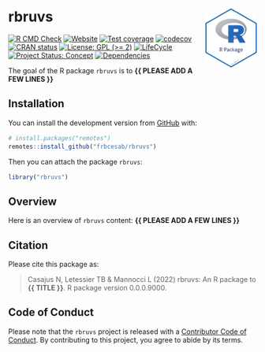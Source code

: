 
<!-- README.md is generated from README.Rmd. Please edit that file -->

# rbruvs <img src="man/figures/package-sticker.png" align="right" style="float:right; height:120px;"/>

<!-- badges: start -->

[![R CMD
Check](https://github.com/frbcesab/rbruvs/actions/workflows/R-CMD-check.yaml/badge.svg)](https://github.com/frbcesab/rbruvs/actions/workflows/R-CMD-check.yaml)
[![Website](https://github.com/frbcesab/rbruvs/actions/workflows/pkgdown.yaml/badge.svg)](https://github.com/frbcesab/rbruvs/actions/workflows/pkgdown.yaml)
[![Test
coverage](https://github.com/frbcesab/rbruvs/actions/workflows/test-coverage.yaml/badge.svg)](https://github.com/frbcesab/rbruvs/actions/workflows/test-coverage.yaml)
[![codecov](https://codecov.io/gh/frbcesab/rbruvs/branch/main/graph/badge.svg)](https://codecov.io/gh/frbcesab/rbruvs)
[![CRAN
status](https://www.r-pkg.org/badges/version/rbruvs)](https://CRAN.R-project.org/package=rbruvs)
[![License: GPL (\>=
2)](https://img.shields.io/badge/License-GPL%20%28%3E%3D%202%29-blue.svg)](https://choosealicense.com/licenses/gpl-2.0/)
[![LifeCycle](https://img.shields.io/badge/lifecycle-experimental-orange)](https://lifecycle.r-lib.org/articles/stages.html#experimental)
[![Project Status:
Concept](https://www.repostatus.org/badges/latest/concept.svg)](https://www.repostatus.org/#concept)
[![Dependencies](https://img.shields.io/badge/dependencies-0/0-brightgreen?style=flat)](#)
<!-- badges: end -->

The goal of the R package `rbruvs` is to **{{ PLEASE ADD A FEW LINES
}}**

## Installation

You can install the development version from
[GitHub](https://github.com/) with:

``` r
# install.packages("remotes")
remotes::install_github("frbcesab/rbruvs")
```

Then you can attach the package `rbruvs`:

``` r
library("rbruvs")
```

## Overview

Here is an overview of `rbruvs` content: **{{ PLEASE ADD A FEW LINES
}}**

## Citation

Please cite this package as:

> Casajus N, Letessier TB & Mannocci L (2022) rbruvs: An R package to
> **{{ TITLE }}**. R package version 0.0.0.9000.

## Code of Conduct

Please note that the `rbruvs` project is released with a [Contributor
Code of
Conduct](https://contributor-covenant.org/version/2/0/CODE_OF_CONDUCT.html).
By contributing to this project, you agree to abide by its terms.
